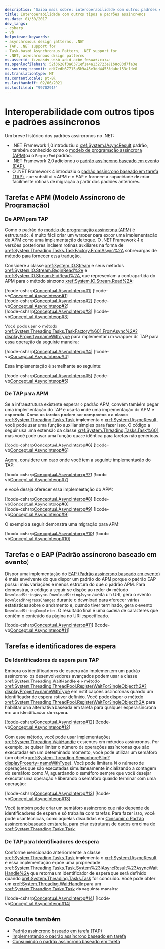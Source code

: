 ```yaml
---
description: 'Saiba mais sobre: interoperabilidade com outros padrões e tipos assíncronos'
title: Interoperabilidade com outros tipos e padrões assíncronos
ms.date: 03/30/2017
dev_langs:
- csharp
- vb
helpviewer_keywords:
- asynchronous design patterns, .NET
- TAP, .NET support for
- Task-based Asynchronous Pattern, .NET support for
- .NET, asynchronous design patterns
ms.assetid: f120a5d9-933b-4d1d-acb6-f034a57c3749
ms.openlocfilehash: 52b3628f3a6371ef1a4a132723e81b8c83d7fa3e
ms.sourcegitcommit: ddf7edb67715a5b9a45e3dd44536dabc153c1de0
ms.translationtype: MT
ms.contentlocale: pt-BR
ms.lasthandoff: 02/06/2021
ms.locfileid: "99702919"
---
```

# <a name="interop-with-other-asynchronous-patterns-and-types"></a>Interoperabilidade com outros tipos e padrões assíncronos

Um breve histórico dos padrões assíncronos no .NET:

- .NET Framework 1,0 introduziu o <xref:System.IAsyncResult> padrão, também conhecido como o [modelo de programação assíncrona (APM)](asynchronous-programming-model-apm.md)ou o `Begin/End` padrão.
- .NET Framework 2,0 adicionou o [padrão assíncrono baseado em evento (EAP)](event-based-asynchronous-pattern-eap.md).
- O .NET Framework 4 introduziu o [padrão assíncrono baseado em tarefa (TAP)](task-based-asynchronous-pattern-tap.md), que substitui o APM e o EAP e fornece a capacidade de criar facilmente rotinas de migração a partir dos padrões anteriores.
  
## <a name="tasks-and-the-asynchronous-programming-model-apm"></a>Tarefas e APM (Modelo Assíncrono de Programação)

### <a name="from-apm-to-tap"></a>De APM para TAP  

 Como o padrão do [modelo de programação assíncrona (APM)](asynchronous-programming-model-apm.md) é estruturado, é muito fácil criar um wrapper para expor uma implementação de APM como uma implementação de toque. O .NET Framework 4 e versões posteriores incluem rotinas auxiliares na forma de <xref:System.Threading.Tasks.TaskFactory.FromAsync%2A> sobrecargas de método para fornecer essa tradução.  
  
 Considere a classe <xref:System.IO.Stream> e seus métodos <xref:System.IO.Stream.BeginRead%2A> e <xref:System.IO.Stream.EndRead%2A>, que representam a contrapartida do APM para o método síncrono <xref:System.IO.Stream.Read%2A>:  
  
 [!code-csharp[Conceptual.AsyncInterop#1](../../../samples/snippets/csharp/VS_Snippets_CLR/Conceptual.AsyncInterop/cs/Stream1.cs#1)]
 [!code-vb[Conceptual.AsyncInterop#1](../../../samples/snippets/visualbasic/VS_Snippets_CLR/Conceptual.AsyncInterop/vb/stream1.vb#1)]  
[!code-csharp[Conceptual.AsyncInterop#2](../../../samples/snippets/csharp/VS_Snippets_CLR/Conceptual.AsyncInterop/cs/Stream1.cs#2)]
[!code-vb[Conceptual.AsyncInterop#2](../../../samples/snippets/visualbasic/VS_Snippets_CLR/Conceptual.AsyncInterop/vb/stream1.vb#2)]  
[!code-csharp[Conceptual.AsyncInterop#3](../../../samples/snippets/csharp/VS_Snippets_CLR/Conceptual.AsyncInterop/cs/Stream1.cs#3)]
[!code-vb[Conceptual.AsyncInterop#3](../../../samples/snippets/visualbasic/VS_Snippets_CLR/Conceptual.AsyncInterop/vb/stream1.vb#3)]  
  
 Você pode usar o método <xref:System.Threading.Tasks.TaskFactory%601.FromAsync%2A?displayProperty=nameWithType> para implementar um wrapper do TAP para essa operação da seguinte maneira:  
  
 [!code-csharp[Conceptual.AsyncInterop#4](../../../samples/snippets/csharp/VS_Snippets_CLR/Conceptual.AsyncInterop/cs/Wrap1.cs#4)]
 [!code-vb[Conceptual.AsyncInterop#4](../../../samples/snippets/visualbasic/VS_Snippets_CLR/Conceptual.AsyncInterop/vb/Wrap1.vb#4)]  
  
 Essa implementação é semelhante ao seguinte:  
  
 [!code-csharp[Conceptual.AsyncInterop#5](../../../samples/snippets/csharp/VS_Snippets_CLR/Conceptual.AsyncInterop/cs/Wrap2.cs#5)]
 [!code-vb[Conceptual.AsyncInterop#5](../../../samples/snippets/visualbasic/VS_Snippets_CLR/Conceptual.AsyncInterop/vb/Wrap2.vb#5)]  
  
### <a name="from-tap-to-apm"></a>De TAP para APM  

 Se a infraestrutura existente esperar o padrão APM, convém também pegar uma implementação do TAP e usá-la onde uma implementação do APM é esperada.  Como as tarefas podem ser compostas e a classe <xref:System.Threading.Tasks.Task> implementa o <xref:System.IAsyncResult>, você pode usar uma função auxiliar simples para fazer isso. O código a seguir usa uma extensão da classe <xref:System.Threading.Tasks.Task%601>, mas você pode usar uma função quase idêntica para tarefas não genéricas.  
  
 [!code-csharp[Conceptual.AsyncInterop#6](../../../samples/snippets/csharp/VS_Snippets_CLR/Conceptual.AsyncInterop/cs/APM1.cs#6)]
 [!code-vb[Conceptual.AsyncInterop#6](../../../samples/snippets/visualbasic/VS_Snippets_CLR/Conceptual.AsyncInterop/vb/APM1.vb#6)]  
  
 Agora, considere um caso onde você tem a seguinte implementação do TAP:  
  
 [!code-csharp[Conceptual.AsyncInterop#7](../../../samples/snippets/csharp/VS_Snippets_CLR/Conceptual.AsyncInterop/cs/APM2.cs#7)]
 [!code-vb[Conceptual.AsyncInterop#7](../../../samples/snippets/visualbasic/VS_Snippets_CLR/Conceptual.AsyncInterop/vb/APM2.vb#7)]  
  
 e você deseja oferecer essa implementação do APM:  
  
 [!code-csharp[Conceptual.AsyncInterop#8](../../../samples/snippets/csharp/VS_Snippets_CLR/Conceptual.AsyncInterop/cs/APM2.cs#8)]
 [!code-vb[Conceptual.AsyncInterop#8](../../../samples/snippets/visualbasic/VS_Snippets_CLR/Conceptual.AsyncInterop/vb/APM2.vb#8)]  
[!code-csharp[Conceptual.AsyncInterop#9](../../../samples/snippets/csharp/VS_Snippets_CLR/Conceptual.AsyncInterop/cs/APM2.cs#9)]
[!code-vb[Conceptual.AsyncInterop#9](../../../samples/snippets/visualbasic/VS_Snippets_CLR/Conceptual.AsyncInterop/vb/APM2.vb#9)]  
  
 O exemplo a seguir demonstra uma migração para APM:  
  
 [!code-csharp[Conceptual.AsyncInterop#10](../../../samples/snippets/csharp/VS_Snippets_CLR/Conceptual.AsyncInterop/cs/APM2.cs#10)]
 [!code-vb[Conceptual.AsyncInterop#10](../../../samples/snippets/visualbasic/VS_Snippets_CLR/Conceptual.AsyncInterop/vb/APM2.vb#10)]  
  
## <a name="tasks-and-the-event-based-asynchronous-pattern-eap"></a>Tarefas e o EAP (Padrão assíncrono baseado em evento)  

 Dispor uma implementação do [EAP (Padrão assíncrono baseado em evento)](event-based-asynchronous-pattern-eap.md) é mais envolvente do que dispor um padrão do APM porque o padrão EAP possui mais variações e menos estrutura do que o padrão APM.  Para demonstrar, o código a seguir se dispõe ao redor do método `DownloadStringAsync`.  `DownloadStringAsync` aceita um URI, gera o evento `DownloadProgressChanged` durante o download para oferecer várias estatísticas sobre o andamento e, quando tiver terminado, gera o evento `DownloadStringCompleted`.  O resultado final é uma cadeia de caracteres que contém o conteúdo da página no URI especificado.  
  
 [!code-csharp[Conceptual.AsyncInterop#11](../../../samples/snippets/csharp/VS_Snippets_CLR/Conceptual.AsyncInterop/cs/EAP1.cs#11)]
 [!code-vb[Conceptual.AsyncInterop#11](../../../samples/snippets/visualbasic/VS_Snippets_CLR/Conceptual.AsyncInterop/vb/EAP1.vb#11)]  
  
## <a name="tasks-and-wait-handles"></a>Tarefas e identificadores de espera  
  
### <a name="from-wait-handles-to-tap"></a>De Identificadores de espera para TAP  

 Embora os identificadores de espera não implementem um padrão assíncrono, os desenvolvedores avançados podem usar a classe <xref:System.Threading.WaitHandle> e o método <xref:System.Threading.ThreadPool.RegisterWaitForSingleObject%2A?displayProperty=nameWithType> em notificações assíncronas quando um identificador de espera estiver definido.  Você pode dispor o método <xref:System.Threading.ThreadPool.RegisterWaitForSingleObject%2A> para habilitar uma alternativa baseada em tarefa para qualquer espera síncrona em um identificador de espera:  
  
 [!code-csharp[Conceptual.AsyncInterop#12](../../../samples/snippets/csharp/VS_Snippets_CLR/Conceptual.AsyncInterop/cs/Wait1.cs#12)]
 [!code-vb[Conceptual.AsyncInterop#12](../../../samples/snippets/visualbasic/VS_Snippets_CLR/Conceptual.AsyncInterop/vb/Wait1.vb#12)]  
  
 Com esse método, você pode usar implementações <xref:System.Threading.WaitHandle> existentes em métodos assíncronos.  Por exemplo, se quiser limitar o número de operações assíncronas que são executadas em um determinado momento, você pode utilizar um semáforo (um objeto <xref:System.Threading.SemaphoreSlim?displayProperty=nameWithType>).  Você pode limitar a *N* o número de operações que são executadas simultaneamente inicializando a contagem do semáforo como *N*, aguardando o semáforo sempre que você desejar executar uma operação e liberando o semáforo quando terminar com uma operação:  
  
 [!code-csharp[Conceptual.AsyncInterop#13](../../../samples/snippets/csharp/VS_Snippets_CLR/Conceptual.AsyncInterop/cs/Semaphore1.cs#13)]
 [!code-vb[Conceptual.AsyncInterop#13](../../../samples/snippets/visualbasic/VS_Snippets_CLR/Conceptual.AsyncInterop/vb/Semaphore1.vb#13)]  
  
 Você também pode criar um semáforo assíncrono que não depende de identificadores de espera e só trabalha com tarefas. Para fazer isso, você pode usar técnicas, como aquelas discutidas em [Consumir o Padrão assíncrono baseado em tarefa](consuming-the-task-based-asynchronous-pattern.md), para criar estruturas de dados em cima de <xref:System.Threading.Tasks.Task>.  
  
### <a name="from-tap-to-wait-handles"></a>De TAP para Identificadores de espera  

 Conforme mencionado anteriormente, a classe <xref:System.Threading.Tasks.Task> implementa o <xref:System.IAsyncResult> e essa implementação expõe uma propriedade <xref:System.Threading.Tasks.Task.System%23IAsyncResult%23AsyncWaitHandle%2A> que retorna um identificador de espera que será definido quando <xref:System.Threading.Tasks.Task> for concluído.  Você pode obter um <xref:System.Threading.WaitHandle> para um <xref:System.Threading.Tasks.Task> da seguinte maneira:  
  
 [!code-csharp[Conceptual.AsyncInterop#14](../../../samples/snippets/csharp/VS_Snippets_CLR/Conceptual.AsyncInterop/cs/Wait1.cs#14)]
 [!code-vb[Conceptual.AsyncInterop#14](../../../samples/snippets/visualbasic/VS_Snippets_CLR/Conceptual.AsyncInterop/vb/Wait1.vb#14)]  
  
## <a name="see-also"></a>Consulte também

- [Padrão assíncrono baseado em tarefa (TAP)](task-based-asynchronous-pattern-tap.md)
- [Implementando o padrão assíncrono baseado em tarefa](implementing-the-task-based-asynchronous-pattern.md)
- [Consumindo o padrão assíncrono baseado em tarefa](consuming-the-task-based-asynchronous-pattern.md)
